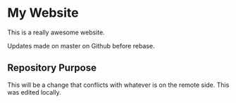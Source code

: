 # My Website

This is a really awesome website.

Updates made on master on Github before rebase.

## Repository Purpose

This will be a change that conflicts with whatever is on the remote side.
This was edited locally.
